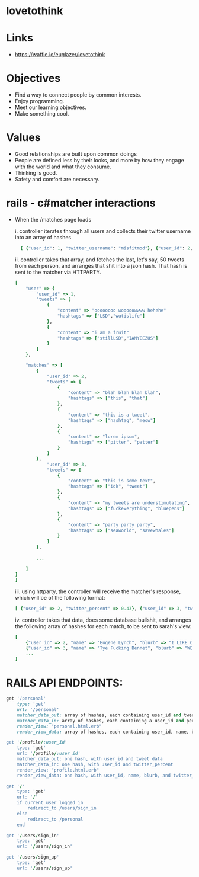 lovetothink
===========

# Links
* https://waffle.io/euglazer/lovetothink

# Objectives
* Find a way to connect people by common interests. 
* Enjoy programming.
* Meet our learning objectives.
* Make something cool.

# Values
* Good relationships are built upon common doings
* People are defined less by their looks, and more by how they engage with the world and what they consume.
* Thinking is good.
* Safety and comfort are necessary.

# rails - c#matcher interactions
* When the /matches page loads

	i. controller iterates through all users and collects their twitter username into an array of hashes
	```ruby
	  [ {"user_id": 1, "twitter_username": "misfitmod"}, {"user_id": 2, "twitter_username": "deephousekitty"}, ... ]
	```
  ii. controller takes that array, and fetches the last, let's say, 50 tweets from each person, and arranges that shit into a json hash. That hash is sent to the matcher via HTTPARTY.
	```ruby
	[
		"user" => {
			"user_id" => 1,
			"tweets" => [
				{
					"content" => "oooooooo wooooowwww hehehe"
					"hashtags" => ["LSD","wutislife"]
				},
				{
					"content" => "i am a fruit"
					"hashtags" => ["stillLSD","IAMYEEZUS"]
				}
			]
		},
	
		"matches" => [ 
			{ 
				"user_id" => 2,
				"tweets" => [
					{ 
						"content" => "blah blah blah blah",
						"hashtags" => ["this", "that"]
					},
					{ 
						"content" => "this is a tweet",
						"hashtags" => ["hashtag", "meow"]
					},
					{ 
						"content" => "lorem ipsum",
						"hashtags" => ["pitter", "patter"]
					}
				]
			},
				"user_id" => 3,
				"tweets" => [
					{ 
						"content" => "this is some text",
						"hashtags" => ["idk", "tweet"]
					},
					{ 
						"content" => "my tweets are understimulating",
						"hashtags" => ["fuckeverything", "bluepens"]
					},
					{ 
						"content" => "party party party",
						"hashtags" => ["seaworld", "savewhales"]
					}
				]
			},
		
			...
		
		]
	]
	]
	```
	iii. using httparty, the controller will receive the matcher's response, which will be of the following format:
	```ruby 
	[ {"user_id" => 2, "twitter_percent" => 0.43}, {"user_id" => 3, "twitter_percent" => 0.56}, ... ]		
	```
	iv. controller takes that data, does some database bullshit, and arranges the following array of hashes for each match, to be sent to sarah's view:
	```ruby 
	[ 
		{"user_id" => 2, "name" => "Eugene Lynch", "blurb" => "I LIKE CATS AND ELECTRITY", "twitter_percent" => 0.32}, 
		{"user_id" => 3, "name" => "Tye Fucking Bennet", "blurb" => "WELCOME TO INVERCARGILL", "twitter_percent" => 0.56}, 
		... 
	]
	```
	
# RAILS API ENDPOINTS:
```ruby
get '/personal'
	type: 'get'
	url: '/personal'
	matcher_data_out: array of hashes, each containing user_id and tweet data.
	matcher_data_in: array of hashes, each containing a user_id and percent 
	render_view: "personal.html.erb"
	render_view_data: array of hashes, each containing user_id, name, blurb, image_url, and twitter percent. Also user's info: name, blurb, image_url, last 5 tweets.

get '/profile/:user_id'
	type: 'get'
	url: '/profile/:user_id'
	matcher_data_out: one hash, with user_id and tweet data
	matcher_data_in: one hash, with user_id and twitter_percent
	render_view: "profile.html.erb"
	render_view_data: one hash, with user_id, name, blurb, and twitter_percent.

get '/'
	type: 'get'
	url: '/'
	if current user logged in 
		redirect_to /users/sign_in
	else
		redirect_to /personal
	end

get '/users/sign_in'
	type: 'get'
	url: '/users/sign_in'

get '/users/sign_up'
	type: 'get'
	url: '/users/sign_up'

```
